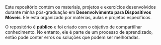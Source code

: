 Este repositório contém os materiais, projetos e exercícios desenvolvidos durante minha pós-graduação em **Desenvolvimento para Dispositivos Móveis**. Ele está organizado por matérias, aulas e projetos específicos.

O repositório é **público** e foi criado com o objetivo de compartilhar conhecimento. No entanto, ele é parte de um processo de aprendizado, então pode conter erros ou soluções que podem ser melhoradas.
